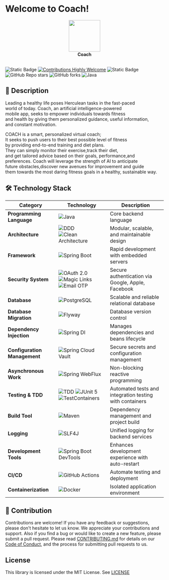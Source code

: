 # Welcome to Coach!

<div align="center">  
  <image height= "100" width ="100" src="assets/logo.png"></image>
  <br>  
  <strong>Coach</strong>  
</div>
<br>

![Static Badge](https://img.shields.io/badge/License-GPL--3.0-brightgreen)
[![Contributions Highly Welcome](https://img.shields.io/badge/contributions-welcome-brightgreen.svg?style=flat)](https://github.com/Amir-Golmoradi/Coach/blob/master/CONTRIBUTING.md)
<img alt="Static Badge" src="https://img.shields.io/badge/GitHub-Amir-Golmoradi%60Z%60?logo=github&color=blue&link=https%3A%2F%2Fgithub.com%2FAmirGolmoradi">
![GitHub Repo stars](https://img.shields.io/github/stars/Amir-Golmoradi/Coach)
![GitHub forks](https://img.shields.io/github/forks/Amir-Golmoradi/Coach?label=Amir%20Golmoradi)
![Java](https://img.shields.io/badge/Java-21-blue?logo=openjdk)

## 📜 Description

Leading a healthy life poses Herculean tasks in the fast-paced world of today. Coach, an artificial intelligence-powered mobile app, seeks to empower individuals towards fitness and health by giving them personalized guidance, useful information, and constant motivation.

COACH is a smart, personalized virtual coach; It seeks to push users to their best possible level of fitness by providing end-to-end training and diet plans. They can simply monitor their exercise,track their diet, and get tailored advice based on their goals, performance,and preferences. Coach will leverage the strength of AI to anticipate future obstacles,discover new avenues for improvement and guide them towards the most daring fitness goals in a healthy, sustainable way.


## 🛠 Technology Stack

| Category                     | Technology                                                                                                                                                                                                      | Description                                             |
|------------------------------|-----------------------------------------------------------------------------------------------------------------------------------------------------------------------------------------------------------------|---------------------------------------------------------|
| **Programming Language**     | ![Java](https://img.shields.io/badge/Java-21-blue?logo=openjdk)                                                                                                                                                 | Core backend language                                   |
| **Architecture**             | ![DDD](https://img.shields.io/badge/Architecture-DDD-blueviolet) ![Clean Architecture](https://img.shields.io/badge/Architecture-Clean_Architecture-blueviolet)                                                 | Modular, scalable, and maintainable design              |
| **Framework**                | ![Spring Boot](https://img.shields.io/badge/Spring%20Boot-3.4.2-brightgreen?logo=springboot)                                                                                                                    | Rapid development with embedded servers                 |
| **Security System**          | ![OAuth 2.0](https://img.shields.io/badge/Auth-OAuth_2.0-orange?logo=oauth) ![Magic Links](https://img.shields.io/badge/Auth-Magic_Links-blue) ![Email OTP](https://img.shields.io/badge/Auth-Email_OTP-yellow) | Secure authentication via Google, Apple, Facebook       |
| **Database**                 | ![PostgreSQL](https://img.shields.io/badge/Database-PostgreSQL-blue?logo=postgresql)                                                                                                                            | Scalable and reliable relational database               |
| **Database Migration**       | ![Flyway](https://img.shields.io/badge/Migration-Flyway-red?logo=flyway)                                                                                                                                        | Database version control                                |
| **Dependency Injection**     | ![Spring DI](https://img.shields.io/badge/DI-Spring_DI-brightgreen?logo=spring)                                                                                                                                 | Manages dependencies and beans lifecycle                |
| **Configuration Management** | ![Spring Cloud Vault](https://img.shields.io/badge/Config-Spring_Cloud_Vault-purple?logo=vault)                                                                                                                 | Secure secrets and configuration management             |
| **Asynchronous Work**        | ![Spring WebFlux](https://img.shields.io/badge/Reactive-Spring_WebFlux-green?logo=spring)                                                                                                                       | Non-blocking reactive programming                       |
| **Testing & TDD**            | ![TDD](https://img.shields.io/badge/Testing-TDD-yellow) ![JUnit 5](https://img.shields.io/badge/Testing-JUnit_5-blue?logo=junit5) ![TestContainers](https://img.shields.io/badge/Testing-TestContainers-orange) | Automated tests and integration testing with containers |
| **Build Tool**               | ![Maven](https://img.shields.io/badge/Build-Maven-red?logo=apachemaven)                                                                                                                                         | Dependency management and project build                 |
| **Logging**                  | ![SLF4J](https://img.shields.io/badge/Logging-SLF4J-lightgrey?logo=log4j)                                                                                                                                       | Unified logging for backend services                    |
| **Development Tools**        | ![Spring Boot DevTools](https://img.shields.io/badge/DevTools-Spring_Boot_DevTools-brightgreen)                                                                                                                 | Enhances development experience with auto-restart       |
| **CI/CD**                    | ![GitHub Actions](https://img.shields.io/badge/CI/CD-GitHub_Actions-blue?logo=githubactions)                                                                                                                    | Automate testing and deployment                         |
| **Containerization**         | ![Docker](https://img.shields.io/badge/Containerization-Docker-blue?logo=docker)                                                                                                                                | Isolated application environment                        |



## 🤝 Contribution

Contributions are welcome! If you have any feedback or suggestions, please don't hesitate to let us know. We appreciate
your contributions and support. Also if you find a bug or would like to create a new feature, please submit a pull
request. Please read [CONTRIBUTING.md](https://github.com/Amir-Golmoradi/Coach/blob/master/Contributing.md) for details on our [Code of Conduct](https://github.com/Amir-Golmoradi/Coach/blob/master/Code_Of_Conduct.md), and the process for
submitting pull requests to us.

## License

This library is licensed under the MIT License.
See [LICENSE](https://github.com/Amir-Golmoradi/Coach/blob/master/License.md)
